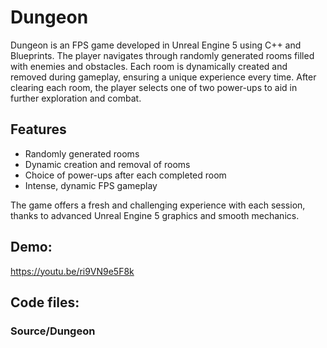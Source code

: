 # Dungeon

Dungeon is an FPS game developed in Unreal Engine 5 using C++ and Blueprints. The player navigates through randomly generated rooms filled with enemies and obstacles. Each room is dynamically created and removed during gameplay, ensuring a unique experience every time. After clearing each room, the player selects one of two power-ups to aid in further exploration and combat.

## Features
- Randomly generated rooms
- Dynamic creation and removal of rooms
- Choice of power-ups after each completed room
- Intense, dynamic FPS gameplay

The game offers a fresh and challenging experience with each session, thanks to advanced Unreal Engine 5 graphics and smooth mechanics.

## Demo: 
https://youtu.be/ri9VN9e5F8k

## Code files: 
### Source/Dungeon
